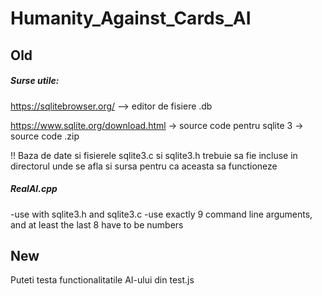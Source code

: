 # Humanity_Against_Cards_AI

## Old
##### Surse utile:
https://sqlitebrowser.org/ --> editor de fisiere .db

https://www.sqlite.org/download.html -> source code pentru sqlite 3 -> source code .zip

!! Baza de date si fisierele sqlite3.c si sqlite3.h trebuie sa fie incluse in directorul unde se afla si sursa pentru ca aceasta sa functioneze

##### RealAI.cpp
-use with sqlite3.h and sqlite3.c
-use exactly 9 command line arguments, and at least the last 8 have to be numbers

## New

Puteti testa functionalitatile AI-ului din test.js
